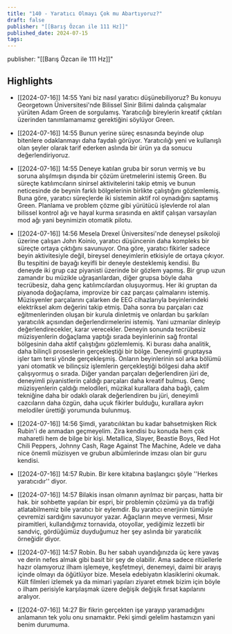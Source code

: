 ```yaml
---
title: "140 - Yaratıcı Olmayı Çok mu Abartıyoruz?"
draft: false
publisher: "[[Barış Özcan ile 111 Hz]]"
published_date: 2024-07-15
tags:
---
```

publisher: "[[Barış Özcan ile 111 Hz]]"


## Highlights
* [[2024-07-16]] 14:55  Yani biz nasıl yaratıcı düşünebiliyoruz? Bu konuyu Georgetown Üniversitesi'nde Bilissel Sinir Bilimi dalında çalışmalar yürüten Adam Green de sorgulamış. Yaratıcılığı bireylerin kreatif çıktıları üzerinden tanımlamamamız gerektiğini söylüyor Green.

* [[2024-07-16]] 14:55  Bunun yerine süreç esnasında beyinde olup bitenlere odaklanmayı daha faydalı görüyor. Yaratıcılığı yeni ve kullanışlı olan şeyler olarak tarif ederken aslında bir ürün ya da sonucu değerlendiriyoruz.

* [[2024-07-16]] 14:55  Deneye katılan gruba bir sorun vermiş ve bu soruna alışılmışın dışında bir çözüm üretmelerini istemiş Green. Bu süreçte katılımcıların sinirsel aktivitelerini takip etmiş ve bunun neticesinde de beynin farklı bölgelerinin birlikte çalıştığını gözlemlemiş. Buna göre, yaratıcı süreçlerde iki sistemin aktif rol oynadığını saptamış Green. Planlama ve problem çözme gibi yürütücü işlevlerde rol alan bilissel kontrol ağı ve hayal kurma sırasında en aktif çalışan varsayılan mod ağı yani beynimizin otomatik pilotu.

* [[2024-07-16]] 14:56  Mesela Drexel Üniversitesi'nde deneysel psikoloji üzerine çalışan John Koinio, yaratıcı düşüncenin daha kompleks bir süreçte ortaya çıktığını savunuyor. Ona göre, yaratıcı fikirler sadece beyin aktivitesiyle değil, bireysel deneyimlerin etkisiyle de ortaya çıkıyor. Bu tespitini de bayağı keyifli bir deneyle desteklemiş kendisi. Bu deneyde iki grup caz piyanisti üzerinde bir gözlem yapmış. Bir grup uzun zamandır bu müzikle uğraşanlardan, diğer grupsa böyle daha tecrübesiz, daha genç katılımcılardan oluşuyormuş. Her iki gruptan da piyanoda doğaçılama, improvize bir caz parçası çalmalarını istemiş. Müzisyenler parçalarını çalarken de EEG cihazlarıyla beyinlerindeki elektriksel akım değerini takip etmiş. Daha sonra bu parçaları caz eğitmenlerinden oluşan bir kurula dinletmiş ve onlardan bu şarkıları yaratıcılık açısından değerlendirmelerini istemiş. Yani uzmanlar dinleyip değerlendirecekler, karar verecekler. Deneyin sonunda tecrübesiz müzisyenlerin doğaçlama yaptığı sırada beyinlerinin sağ frontal bölgesinin daha aktif çalıştığını gözlemlemiş. Ki burası daha analitik, daha bilinçli proseslerin gerçekleştiği bir bölge. Deneyimli gruptaysa işler tam tersi yönde gerçekleşmiş. Onların beyinlerinin sol arka bölümü yani otomatik ve bilinçsiz işlemlerin gerçekleştiği bölgesi daha aktif çalışıyormuş o sırada. Diğer yandan parçaları değerlendiren jüri de, deneyimli piyanistlerin çaldığı parçaları daha kreatif bulmuş. Genç müzisyenlerin çaldığı melodileri, müzikal kurallara daha bağlı, çalım tekniğine daha bir odaklı olarak değerlendiren bu jüri, deneyimli cazcıların daha özgün, daha uçuk fikirler bulduğu, kurallara aykırı melodiler ürettiği yorumunda bulunmuş.

* [[2024-07-16]] 14:56  Şimdi, yaratıcılıktan bu kadar bahsetmişken Rick Rubin'i de anmadan geçmeyelim. Zira kendisi bu konuda hem çok maharetli hem de bilge bir kişi. Metallica, Slayer, Beastie Boys, Red Hot Chili Peppers, Johnny Cash, Rage Against The Machine, Adele ve daha nice önemli müzisyen ve grubun albümlerinde imzası olan bir guru kendisi.

* [[2024-07-16]] 14:57  Rubin. Bir kere kitabına başlangıcı şöyle ''Herkes yaratıcıdır'' diyor.

* [[2024-07-16]] 14:57  Bilakis insan olmanın ayrılmaz bir parçası, hatta bir hak. bir sohbette yapılan bir espri, bir problemin çözümü ya da trafiği atlatabilmemiz bile yaratıcı bir eylemdir. Bu yaratıcı enerjinin tümüyle çevremizi sardığını savunuyor yazar. Ağaçların meyve vermesi, Mısır piramitleri, kullandığımız tornavida, otoyollar, yediğimiz lezzetli bir sandviç, gördüğümüz duyduğumuz her şey aslında bir yaratıcılık örneğidir diyor.

* [[2024-07-16]] 14:57  Robin. Bu her sabah uyandığınızda üç kere yavaş ve derin nefes almak gibi basit bir şey de olabilir. Ama sadece ritüellerle hazır olamıyoruz ilham işlemeye, keşfetmeyi, denemeyi, daimi bir arayış içinde olmayı da öğütlüyor bize. Mesela edebiyatın klasiklerini okumak. Kült filmleri izlemek ya da mimari yapıları ziyaret etmek bizim için böyle o ilham perisiyle karşılaşmak üzere değişik değişik fırsat kapılarını aralıyor.

* [[2024-07-16]] 14:27  Bir fikrin gerçekten işe yarayıp yaramadığını anlamanın tek yolu onu sınamaktır. Peki şimdi gelelim hastamızın yani benim durumuma.

